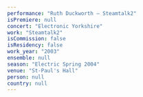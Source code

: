 ```yaml
---
performance: "Ruth Duckworth – Steamtalk2"
isPremiere: null
concert: "Electronic Yorkshire"
work: "Steamtalk2"
isCommission: false
isResidency: false
work_year: "2003"
ensemble: null
season: "Electric Spring 2004"
venue: "St-Paul's Hall"
person: null
country: null
---
```



